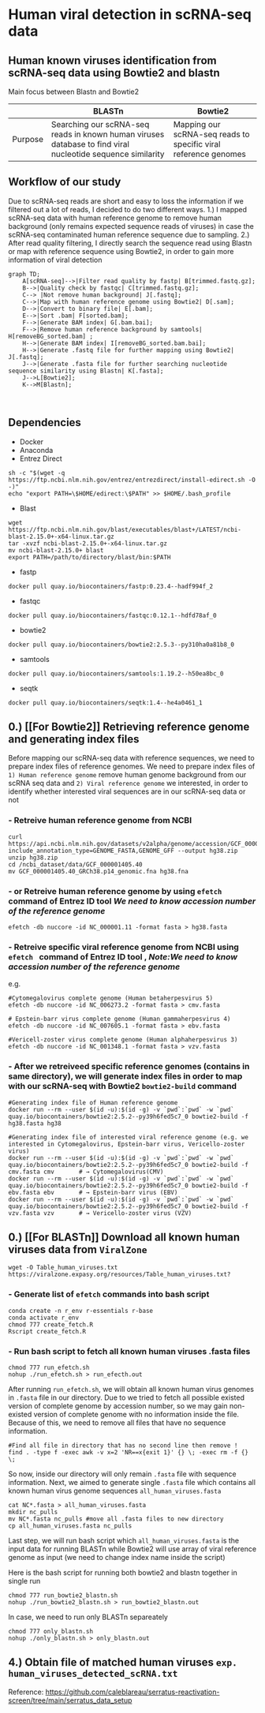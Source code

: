 # Human viral detection in scRNA-seq data 
## Human known viruses identification from scRNA-seq data using Bowtie2 and blastn
Main focus between Blastn and Bowtie2 

|             |    BLASTn     |     Bowtie2   |
|-------------| ------------- | ------------- |
| Purpose     | Searching our scRNA-seq reads in known human viruses database to find viral nucleotide sequence similarity | Mapping our scRNA-seq reads to specific viral reference genomes |

## Workflow of our study

Due to scRNA-seq reads are short and easy to loss the information if we filtered out a lot of reads, I decided to do two different ways. 1.) I mapped scRNA-seq data with human reference genome to remove human background (only remains expected sequence reads of viruses) in case the scRNA-seq contaminated human reference sequence due to sampling. 2.) After read quality filtering, I directly search the sequence read using Blastn or map with reference sequence using Bowtie2, in order to gain more information of viral detection 

```mermaid
graph TD;
    A[scRNA-seq]-->|Filter read quality by fastp| B[trimmed.fastq.gz];
    B-->|Quality check by fastqc| C[trimmed.fastq.gz];
    C--> |Not remove human background| J[.fastq];
    C-->|Map with human reference genome using Bowtie2| D[.sam];
    D-->|Convert to binary file| E[.bam];
    E-->|Sort .bam| F[sorted.bam];
    F-->|Generate BAM index| G[.bam.bai];
    F-->|Remove human reference background by samtools| H[removeBG_sorted.bam] ;
    H-->|Generate BAM index| I[removeBG_sorted.bam.bai];
    H-->|Generate .fastq file for further mapping using Bowtie2| J[.fastq];
    J-->|Generate .fasta file for further searching nucleotide sequence similarity using Blastn| K[.fasta];
    J-->L[Bowtie2];
    K-->M[Blastn];
  
    
```



## Dependencies
- Docker
- Anaconda
- Entrez Direct
```
sh -c "$(wget -q https://ftp.ncbi.nlm.nih.gov/entrez/entrezdirect/install-edirect.sh -O -)"
echo "export PATH=\$HOME/edirect:\$PATH" >> $HOME/.bash_profile
```
- Blast
```
wget  https://ftp.ncbi.nlm.nih.gov/blast/executables/blast+/LATEST/ncbi-blast-2.15.0+-x64-linux.tar.gz
tar -xvzf ncbi-blast-2.15.0+-x64-linux.tar.gz
mv ncbi-blast-2.15.0+ blast
export PATH=/path/to/directory/blast/bin:$PATH
```
- fastp
```
docker pull quay.io/biocontainers/fastp:0.23.4--hadf994f_2
```
- fastqc
```
docker pull quay.io/biocontainers/fastqc:0.12.1--hdfd78af_0
```
- bowtie2
```
docker pull quay.io/biocontainers/bowtie2:2.5.3--py310ha0a81b8_0
```
- samtools
```
docker pull quay.io/biocontainers/samtools:1.19.2--h50ea8bc_0
```
- seqtk
```
docker pull quay.io/biocontainers/seqtk:1.4--he4a0461_1
```

## 0.) [[For Bowtie2]] Retrieving reference genome and generating index files 
Before mapping our scRNA-seq data with reference sequences, we need to prepare index files of reference genomes.
We need to prepare index files of `1) Human reference genome`  remove human genome background from our scRNA seq data and `2) Viral reference genome` we interested, in order to identify whether interested viral sequences are in our scRNA-seq data or not

### - Retreive human reference genome from NCBI
```
curl https://api.ncbi.nlm.nih.gov/datasets/v2alpha/genome/accession/GCF_000001405.40/download?include_annotation_type=GENOME_FASTA,GENOME_GFF --output hg38.zip
unzip hg38.zip
cd /ncbi_dataset/data/GCF_000001405.40 
mv GCF_000001405.40_GRCh38.p14_genomic.fna hg38.fna
```
### - or Retreive human reference genome by using `efetch ` command of Entrez ID tool *We need to know accession number of the reference genome*
```
efetch -db nuccore -id NC_000001.11 -format fasta > hg38.fasta
```

### - Retreive specific viral reference genome from NCBI using `efetch ` command of Entrez ID tool , *Note:We need to know accession number of the reference genome*
e.g.
```
#Cytomegalovirus complete genome (Human betaherpesvirus 5)
efetch -db nuccore -id NC_006273.2 -format fasta > cmv.fasta

# Epstein-barr virus complete genome (Human gammaherpesvirus 4)
efetch -db nuccore -id NC_007605.1 -format fasta > ebv.fasta

#Vericell-zoster virus complete genome (Human alphaherpesvirus 3)
efetch -db nuccore -id NC_001348.1 -format fasta > vzv.fasta
```

### - After we retreiveed specific reference genomes (contains in same directory), we will generate index files in order to map with our scRNA-seq with Bowtie2 `bowtie2-build` command
```
#Generating index file of Human reference genome
docker run --rm --user $(id -u):$(id -g) -v `pwd`:`pwd` -w `pwd` quay.io/biocontainers/bowtie2:2.5.2--py39h6fed5c7_0 bowtie2-build -f hg38.fasta hg38

#Generating index file of interested viral reference genome (e.g. we interested in Cytomegalovirus, Epstein-barr virus, Vericello-zoster virus)
docker run --rm --user $(id -u):$(id -g) -v `pwd`:`pwd` -w `pwd` quay.io/biocontainers/bowtie2:2.5.2--py39h6fed5c7_0 bowtie2-build -f cmv.fasta cmv       # → Cytomegalovirus(CMV)
docker run --rm --user $(id -u):$(id -g) -v `pwd`:`pwd` -w `pwd` quay.io/biocontainers/bowtie2:2.5.2--py39h6fed5c7_0 bowtie2-build -f ebv.fasta ebv       # → Epstein-barr virus (EBV)
docker run --rm --user $(id -u):$(id -g) -v `pwd`:`pwd` -w `pwd` quay.io/biocontainers/bowtie2:2.5.2--py39h6fed5c7_0 bowtie2-build -f vzv.fasta vzv       # → Vericello-zoster virus (VZV)
```


## 0.) [[For BLASTn]] Download all known human viruses data from `ViralZone` 
```
wget -O Table_human_viruses.txt https://viralzone.expasy.org/resources/Table_human_viruses.txt?
```
### - Generate list of `efetch` commands into bash script
```
conda create -n r_env r-essentials r-base
conda activate r_env
chmod 777 create_fetch.R
Rscript create_fetch.R
```
### - Run bash script to fetch all known human viruses .fasta files 
```
chmod 777 run_efetch.sh
nohup ./run_efetch.sh > run_efecth.out
```
After running `run_efetch.sh`, we will obtain all known human virus genomes in `.fasta` file in our directory. Due to we tried to fetch all possible existed version of complete genome by accession number, so we may gain non-existed version of complete genome with no information inside the file. Because of this, we need to remove all files that have no sequence information.
```
#Find all file in directory that has no second line then remove !
find . -type f -exec awk -v x=2 'NR==x{exit 1}' {} \; -exec rm -f {} \;
```
So now, inside our directory will only remain `.fasta` file with sequence information.
Next, we aimed to generate single `.fasta` file which contains all known human virus genome sequences `all_human_viruses.fasta`
```
cat NC*.fasta > all_human_viruses.fasta
mkdir nc_pulls
mv NC*.fasta nc_pulls #move all .fasta files to new directory
cp all_human_viruses.fasta nc_pulls
```
Last step, we will run bash script which `all_human_viruses.fasta` is the input data for running BLASTn while Bowtie2 will use array of viral reference genome as input (we need to change index name inside the script)

Here is the bash script for running both bowtie2 and blastn together in single run 

```
chmod 777 run_bowtie2_blastn.sh
nohup ./run_bowtie2_blastn.sh > run_bowtie2_blastn.out
```
In case, we need to run only BLASTn separeately
```
chmod 777 only_blastn.sh
nohup ./only_blastn.sh > only_blastn.out
```

## 4.) Obtain file of matched human viruses `exp. human_viruses_detected_scRNA.txt`

Reference: https://github.com/caleblareau/serratus-reactivation-screen/tree/main/serratus_data_setup
